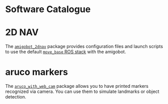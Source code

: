 # Software Catalogue



# 2D NAV

The
[`amigobot_2dnav`](../src/amigobot_2dnav)
package provides configuration files and launch scripts to use the default
[`move_base` ROS stack](http://wiki.ros.org/move_base)
with the amigobot.



# aruco markers

The
[`aruco_with_web_cam`](../src/aruco_with_web_cam)
package allows you to have printed markers recognized via camera.
You can use them to simulate landmarks or object detection.
